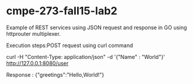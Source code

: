 # cmpe-273-fall15-lab2
Example of REST services using JSON request and response in GO using httprouter multiplexer.

Execution steps:POST request using curl command

 curl  -H "Content-Type: application/json"  -d '{"Name" : "World"}' http://127.0.0.1:8080/user
 
 Response :
{"greetings":"Hello,World!"}
